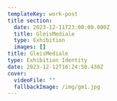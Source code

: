 ```yaml
---
templateKey: work-post
title section:
  date: 2023-12-11T23:00:00.000Z
  title: GleisMediale
  type: Exhibition
  images: []
title: GleisMediale
type: Exhibition Identity
date: 2023-12-12T16:24:50.438Z
cover:
  videoFile: ""
  fallbackImage: /img/gm1.jpg
---
```

